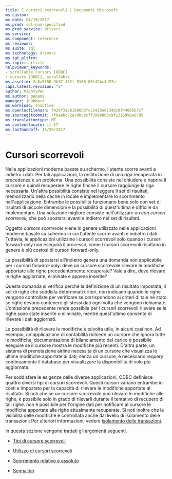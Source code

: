 ```yaml
---
title: I cursori scorrevoli | Documenti Microsoft
ms.custom: 
ms.date: 01/19/2017
ms.prod: sql-non-specified
ms.prod_service: drivers
ms.service: 
ms.component: reference
ms.reviewer: 
ms.suite: sql
ms.technology: drivers
ms.tgt_pltfrm: 
ms.topic: article
helpviewer_keywords:
- scrollable cursors [ODBC]
- cursors [ODBC], scrollable
ms.assetid: 2c8a5f50-9b37-452f-8160-05f42bc4d97e
caps.latest.revision: "5"
author: MightyPen
ms.author: genemi
manager: jhubbard
ms.workload: Inactive
ms.openlocfilehash: f926f312b1696b3fcc3433e6234dc0f44005b7cf
ms.sourcegitcommit: 7f8aebc72e7d0c8cff3990865c9f1316996a67d5
ms.translationtype: MT
ms.contentlocale: it-IT
ms.lasthandoff: 11/20/2017
---
```

# <a name="scrollable-cursors"></a>Cursori scorrevoli
Nelle applicazioni moderne basate su schermo, l'utente scorre avanti e indietro i dati. Per tali applicazioni, la restituzione di una riga recuperata in precedenza è un problema. Una possibilità consiste nel chiudere e riaprire il cursore e quindi recuperare le righe finché il cursore raggiunge la riga necessaria. Un'altra possibilità consiste nel leggere il set di risultati, memorizzarlo nella cache in locale e implementare lo scorrimento nell'applicazione. Entrambe le possibilità funzionano bene solo con set di risultati di piccole dimensioni e la possibilità di quest'ultima è difficile da implementare. Una soluzione migliore consiste nell'utilizzare un *con cursori scorrevoli,* che può spostarsi avanti e indietro nel set di risultati.  
  
 Oggetto *cursore scorrevole* viene in genere utilizzato nelle applicazioni moderne basate su schermo in cui l'utente scorre avanti e indietro i dati. Tuttavia, le applicazioni utilizzino i cursori scorrevoli solo quando i cursori forward-only non eseguirà il processo, come i cursori scorrevoli risultano in genere è più costosi di cursori forward-only.  
  
 La possibilità di spostarsi all'indietro genera una domanda non applicabile per i cursori forward-only: deve un cursore scorrevole rilevare le modifiche apportate alle righe precedentemente recuperate? Vale a dire, deve rilevare le righe aggiornate, eliminate e appena inserite?  
  
 Questa domanda si verifica perché la definizione di un risultato impostata, il set di righe che soddisfa determinati criteri, non indicano quando le righe vengono controllate per verificare se corrispondono ai criteri di tale né stato se righe devono contenere gli stessi dati ogni volta che vengono richiamate. L'omissione precedente rende possibile per i cursori scorrevoli rilevare se le righe sono state inserite o eliminate, mentre quest'ultimo consente di rilevare i dati aggiornati.  
  
 La possibilità di rilevare le modifiche è talvolta utile, in alcuni casi non. Ad esempio, un'applicazione di contabilità richiede un cursore che ignora tutte le modifiche; documentazione di bilanciamento del carico è possibile eseguire se il cursore mostra le modifiche più recenti. D'altra parte, un sistema di prenotazione airline necessita di un cursore che visualizza le ultime modifiche apportate ai dati; senza un cursore, è necessario requery continuamente il database per visualizzare la disponibilità di volo più aggiornata.  
  
 Per soddisfare le esigenze delle diverse applicazioni, ODBC definisce quattro diversi tipi di cursori scorrevoli. Questi cursori variano entrambe in costi e impostato per la capacità di rilevare le modifiche apportate al risultato. Si noti che se un cursore scorrevole può rilevare le modifiche alle righe, è possibile solo in grado di rilevarli durante il tentativo di recupero di tali righe. non è possibile per l'origine dati per notificare al cursore le modifiche apportate alle righe attualmente recuperate. Si noti inoltre che la visibilità delle modifiche è controllata anche dal livello di isolamento delle transazioni; Per ulteriori informazioni, vedere [isolamento delle transazioni](../../../odbc/reference/develop-app/transaction-isolation.md).  
  
 In questa sezione vengono trattati gli argomenti seguenti.  
  
-   [Tipi di cursore scorrevoli](../../../odbc/reference/develop-app/scrollable-cursor-types.md)  
  
-   [Utilizzo di cursori scorrevoli](../../../odbc/reference/develop-app/using-scrollable-cursors.md)  
  
-   [Scorrimento relativo e assoluto](../../../odbc/reference/develop-app/relative-and-absolute-scrolling.md)  
  
-   [Segnalibri](../../../odbc/reference/develop-app/bookmarks-odbc.md)
